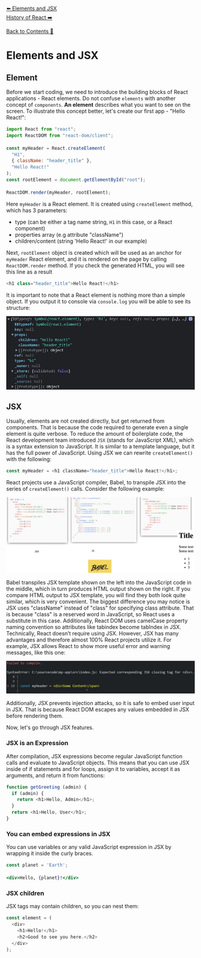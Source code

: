[⬅️ Elements and JSX](elements-and-jsx.md)  
[History of React ➡️](history-of-react.md)

[Back to Contents 📑](../../README.md#module-1)

# Elements and JSX

## Element

Before we start coding, we need to introduce the building blocks of React applications - React elements. Do not confuse `elements` with another concept of `components`. **An element** describes what you want to see on the screen.
To illustrate this concept better, let's create our first app - "Hello React!":

```javascript
import React from "react";
import ReactDOM from "react-dom/client";

const myHeader = React.createElement(
  "H1",
  { className: "header_title" },
  "Hello React!"
);
const rootElement = document.getElementById("root");

ReactDOM.render(myHeader, rootElement);
```

Here `myHeader` is a React element. It is created using `createElement` method, which has 3 parameters:

- type (can be either a tag name string, `H1` in this case, or a React component)
- properties array (e.g attribute "className")
- children/content (string 'Hello React!' in our example)

Next, `rootElement` object is created which will be used as an anchor for `myHeader` React element, and it is rendered on the page by calling `ReactDOM.render` method.
If you check the generated HTML, you will see this line as a result

```javascript
<h1 class="header_title">Hello React!</h1>
```

It is important to note that a React element is nothing more than a simple object. If you output it to console via `console.log` you will be able to see its structure:

![ReactElementObject](./images/ReactElementObject.jpg)

## JSX

Usually, elements are not created directly, but get returned from components. That is because the code required to generate even a single element is quite verbose. To reduce the amount of boilerplate code, the React development team introduced `JSX` (stands for JavaScript XML), which is a syntax extension to JavaScript. It is similar to a template language, but it has the full power of JavaScript. Using JSX we can rewrite `createElement()` with the following:

```javascript
const myHeader = <h1 className="header_title">Hello React!</h1>;
```

React projects use a JavaScript compiler, Babel, to transpile JSX into the series of `createElement()` calls. Consider the following example:

![JSX transpiled](./images/JSXtranspiled.jpg)

Babel transpiles JSX template shown on the left into the JavaScript code in the middle, which in turn produces HTML output shown on the right. If you compare HTML output to JSX template, you will find they both look quite similar, which is very convenient. The biggest difference you may notice is JSX uses "className" instead of "class" for specifying class attribute. That is because "class" is a reserved word in JavaScript, so React uses a substitute in this case. Additionally, React DOM uses camelCase property naming convention so attributes like tabindex become tabIndex in JSX.
Technically, React doesn’t require using JSX. However, JSX has many advantages and therefore almost 100% React projects utilize it. For example, JSX allows React to show more useful error and warning messages, like this one:

![JSX error](./images/JSXerror.jpg)

Additionally, JSX prevents injection attacks, so it is safe to embed user input in JSX. That is because React DOM escapes any values embedded in JSX before rendering them.

Now, let's go through JSX features.

### JSX is an Expression

After compilation, JSX expressions become regular JavaScript function calls and evaluate to JavaScript objects.
This means that you can use JSX inside of if statements and for loops, assign it to variables, accept it as arguments, and return it from functions:

```javascript
function getGreeting (admin) {
  if (admin) {
    return <h1>Hello, Admin</h1>;
  }
  return <h1>Hello, User</h1>;
}
```

### You can embed expressions in JSX

You can use variables or any valid JavaScript expression in JSX by wrapping it inside the curly braces.

```jsx
const planet = 'Earth';

<div>Hello, {planet}!</div>
```

### JSX children

JSX tags may contain children, so you can nest them:

```javascript
const element = (
  <div>
    <h1>Hello!</h1>
    <h2>Good to see you here.</h2>
  </div>
);
```
